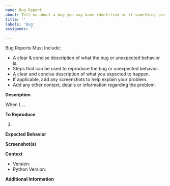 ```yaml
---
name: Bug Report
about: Tell us about a bug you may have identified or if something isn't working as expected 🤔.
title: ''
labels: 'Bug'
assignees: ''

---
```


Bug Reports Must Include:

- A clear & concise description of what the bug or unexpected behavior is.
- Steps that can be used to reproduce the bug or unexpected behavior.
- A clear and concise description of what you expected to happen.
- If applicable, add any screenshots to help explain your problem.
- Add any other context, details or information regarding the problem.

**Description**

When I ...

**To Reproduce**

1.

**Expected Behavior**


**Screenshot(s)**


**Context**

- Version:
- Python Version:

**Additional Information**

